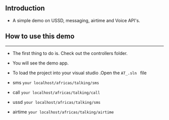 ## Introduction

- A simple demo on USSD, messaging, airtime and Voice API's.

## How to use this demo
------------------------

- The first thing to do is. Check out the controllers folder.
- You will see the demo app.

- To load the project into your visual studio .Open the ``AT_.sln `` file 

- sms `your localhost/africas/talking/sms`
- call `your localhost/africas/talking/call`
- ussd `your localhost/africas/talking/sms`
- airtime `your localhost/africas/talking/airtime`

